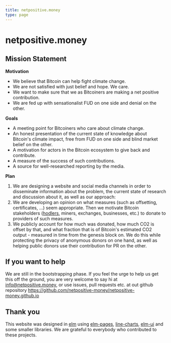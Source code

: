 ```yaml
---
title: netpositive.money
type: page
---
```


# netpositive.money

## Mission Statement

**Motivation**

- We believe that Bitcoin can help fight climate change.
- We are not satisfied with just belief and hope. We care.
- We want to make sure that we as Bitcoiners are making a net positive contribution.
- We are fed up with sensationalist FUD on one side and denial on the other.

**Goals**

- A meeting point for Bitcoiners who care about climate change.
- An honest presentation of the current state of knowledge about Bitcoin's climate impact, free from FUD on one side and blind market belief on the other.
- A motivation for actors in the Bitcoin ecosystem to give back and contribute.
- A measure of the success of such contributions.
- A source for well-researched reporting by the media.

**Plan**

1. We are designing a website and social media channels in order to disseminate information about the problem, the current state of research and discussion about it, as well as our approach:
2. We are developing an opinion on what measures (such as offsetting, certificates, ...) seem appropriate. Then we motivate Bitcoin stakeholders ([hodlers](https://en.wikipedia.org/wiki/Hodl), miners, exchanges, businesses, etc.) to donate to providers of such measures.
3. We publicly account for how much was donated, how much CO2 is offset by that, and what fraction that is of Bitcoin's estimated CO2 output - measured in time from the genesis block on. We do this while protecting the privacy of anonymous donors on one hand, as well as helping public donors use their contribution for PR on the other.

## If you want to help

We are still in the bootstrapping phase. If you feel the urge to help us get this off the ground, you are very welcome to say hi at <info@netpositive.money>, or use issues, pull requests etc. at out github repository <https://github.com/netpositive-money/netpositive-money.github.io>

## Thank you

This website was designed in [elm](https://elm-lang.org/) using
[elm-pages](https://elm-pages.com/),
[line-charts](https://terezka.github.io/line-charts/),
[elm-ui](https://package.elm-lang.org/packages/mdgriffith/elm-ui/latest/) and
some smaller libraries. We are grateful to everybody who contributed to these
projects.

